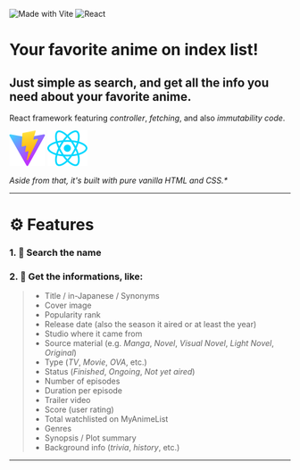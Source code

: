 ![Made with Vite](https://img.shields.io/badge/Made%20with-Vite-646CFF?logo=vite&logoColor=white)
![React](https://img.shields.io/badge/React-20232A?logo=react&logoColor=61DAFB)

# Your favorite anime on index list!

## Just simple as search, and get all the info you need about your favorite anime.</h2>

React framework featuring _controller_, _fetching_, and also _immutability code_.

[![Vite Logo](/public/vite.svg)](https://vite.dev/)
[![React Logo](/public/react.svg)](https://react.dev/)

_Aside from that, it's built with pure vanilla HTML and CSS.\*_

<hr>

# ⚙️ Features

### 1. 🔎 Search the name

### 2. 📖 Get the informations, like:

> -   Title / in-Japanese / Synonyms
> -   Cover image
> -   Popularity rank
> -   Release date (also the season it aired or at least the year)
> -   Studio where it came from
> -   Source material (e.g. _Manga_, _Novel_, _Visual Novel_, _Light Novel_, _Original_)
> -   Type (_TV_, _Movie_, _OVA_, etc.)
> -   Status (_Finished_, _Ongoing_, _Not yet aired_)
> -   Number of episodes
> -   Duration per episode
> -   Trailer video
> -   Score (user rating)
> -   Total watchlisted on MyAnimeList
> -   Genres
> -   Synopsis / Plot summary
> -   Background info (_trivia_, _history_, etc.)

---
